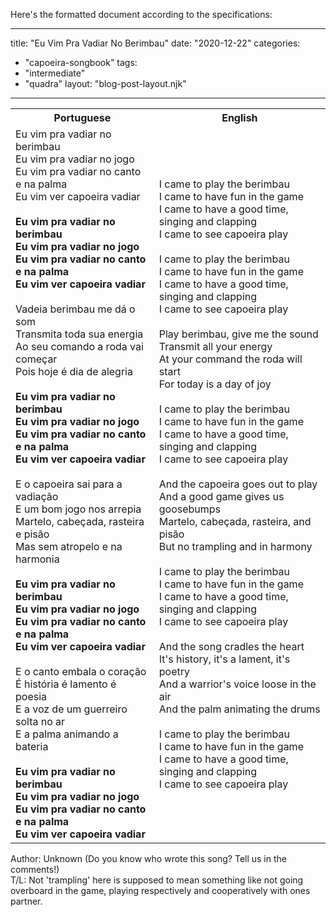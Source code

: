 Here's the formatted document according to the specifications:

---
title: "Eu Vim Pra Vadiar No Berimbau"
date: "2020-12-22"
categories: 
  - "capoeira-songbook"
tags: 
  - "intermediate"
  - "quadra"
layout: "blog-post-layout.njk"
---

<table class="capoeira-table">
    <tr class="header-row">
        <th>Portuguese</th>
        <th>English</th>
    </tr>
    <tr>
        <td>Eu vim pra vadiar no berimbau<br>
Eu vim pra vadiar no jogo<br>
Eu vim pra vadiar no canto e na palma<br>
Eu vim ver capoeira vadiar<br>
<br>
<strong>Eu vim pra vadiar no berimbau<br>
Eu vim pra vadiar no jogo<br>
Eu vim pra vadiar no canto e na palma<br>
Eu vim ver capoeira vadiar</strong><br>
<br>
Vadeia berimbau me dá o som<br>
Transmita toda sua energia<br>
Ao seu comando a roda vai começar<br>
Pois hoje é dia de alegria<br>
<br>
<strong>Eu vim pra vadiar no berimbau<br>
Eu vim pra vadiar no jogo<br>
Eu vim pra vadiar no canto e na palma<br>
Eu vim ver capoeira vadiar</strong><br>
<br>
E o capoeira sai para a vadiação<br>
E um bom jogo nos arrepia<br>
Martelo, cabeçada, rasteira e pisão<br>
Mas sem atropelo e na harmonia<br>
<br>
<strong>Eu vim pra vadiar no berimbau<br>
Eu vim pra vadiar no jogo<br>
Eu vim pra vadiar no canto e na palma<br>
Eu vim ver capoeira vadiar</strong><br>
<br>
E o canto embala o coração<br>
É história é lamento é poesia<br>
E a voz de um guerreiro solta no ar<br>
E a palma animando a bateria<br>
<strong><br>
Eu vim pra vadiar no berimbau<br>
Eu vim pra vadiar no jogo<br>
Eu vim pra vadiar no canto e na palma<br>
Eu vim ver capoeira vadiar</strong></td>
        <td>I came to play the berimbau<br>
I came to have fun in the game<br>
I came to have a good time, singing and clapping<br>
I came to see capoeira play<br>
<br>
I came to play the berimbau<br>
I came to have fun in the game<br>
I came to have a good time, singing and clapping<br>
I came to see capoeira play<br>
<br>
Play berimbau, give me the sound<br>
Transmit all your energy<br>
At your command the roda will start<br>
For today is a day of joy<br>
<br>
I came to play the berimbau<br>
I came to have fun in the game<br>
I came to have a good time, singing and clapping<br>
I came to see capoeira play<br>
<br>
And the capoeira goes out to play<br>
And a good game gives us goosebumps<br>
Martelo, cabeçada, rasteira, and pisão<br>
But no trampling and in harmony<br>
<br>
I came to play the berimbau<br>
I came to have fun in the game<br>
I came to have a good time, singing and clapping<br>
I came to see capoeira play<br>
<br>
And the song cradles the heart<br>
It's history, it's a lament, it's poetry<br>
And a warrior's voice loose in the air<br>
And the palm animating the drums<br>
<br>
I came to play the berimbau<br>
I came to have fun in the game<br>
I came to have a good time, singing and clapping<br>
I came to see capoeira play</td>
    </tr>
</table>

<figcaption>

Author: Unknown (Do you know who wrote this song? Tell us in the comments!)  
T/L: Not 'trampling' here is supposed to mean something like not going overboard in the game, playing respectively and cooperatively with ones partner.

</figcaption>